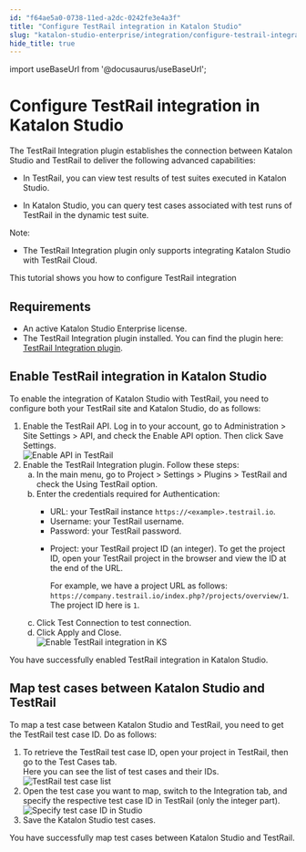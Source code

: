 ```yaml
---
id: "f64ae5a0-0738-11ed-a2dc-0242fe3e4a3f"
title: "Configure TestRail integration in Katalon Studio"
slug: "katalon-studio-enterprise/integration/configure-testrail-integration-in-katalon-studio"
hide_title: true
---
```

import useBaseUrl from '@docusaurus/useBaseUrl';


# <a id="id" class="anchor_top_offset"/><a id="ariaid-title1" class="anchor_top_offset"/>Configure TestRail integration in <span xmlns="http://www.w3.org/1999/xhtml" className="ph">Katalon Studio</span>  

<p xmlns="http://www.w3.org/1999/xhtml" className="p">The <span className="ph uicontrol">TestRail Integration</span> plugin establishes the connection between <span className="ph">Katalon Studio</span> and TestRail to deliver the following advanced capabilities:</p> 
<ul xmlns="http://www.w3.org/1999/xhtml" className="ul"><li className="li">In TestRail, you can view test results of test suites executed in <span className="ph">Katalon Studio</span>.</li><li className="li"><p className="p">In <span className="ph">Katalon Studio</span>, you can query test cases associated with test runs of TestRail in the dynamic test suite. </p></li></ul> 
<div xmlns="http://www.w3.org/1999/xhtml" className="note note note_note"><span className="note__title">Note:</span> <ul className="ul"><li className="li"><p className="p">The <span className="ph uicontrol">TestRail Integration</span> plugin only supports integrating Katalon Studio with TestRail Cloud.</p></li></ul></div>
<p xmlns="http://www.w3.org/1999/xhtml" className="p">This tutorial shows you how to configure TestRail integration</p> 

## Requirements

<div xmlns="http://www.w3.org/1999/xhtml" className="p"><ul className="ul"><li className="li">An active <span className="ph">Katalon Studio Enterprise</span> license.</li><li className="li">The <span className="ph uicontrol">TestRail Integration</span> plugin installed. You can find the plugin here: <a className="xref j-external-link" href="https://store.katalon.com/product/13/TestRail-Integration" target="_blank">TestRail Integration plugin</a>.</li></ul></div>

## <a id="task-1396" class="anchor_top_offset"/>Enable TestRail integration in <span xmlns="http://www.w3.org/1999/xhtml" className="ph">Katalon Studio</span> 

<section xmlns="http://www.w3.org/1999/xhtml" className="section context">To enable the integration of <span className="ph">Katalon Studio</span> with TestRail, you need to configure both your TestRail site and <span className="ph">Katalon Studio</span>, do as follows:</section> 
<ol xmlns="http://www.w3.org/1999/xhtml" className="ol steps"><li className="li step stepexpand"><span className="ph cmd">Enable the TestRail API. Log in to your account, go to <span className="ph uicontrol">Administration</span> &gt; <span className="ph uicontrol">Site Settings</span> &gt; <span className="ph uicontrol">API</span>, and check the <span className="ph uicontrol">Enable API</span> option. Then click <span className="ph uicontrol">Save Settings</span>.</span><div className="itemgroup info"><img className="image" src={useBaseUrl("/496f13a0-0739-11ed-a2dc-0242fe3e4a3f.png")} alt="Enable API in TestRail" /></div></li><li className="li step stepexpand"><span className="ph cmd">Enable the <span className="ph uicontrol">TestRail Integration</span> plugin. Follow these steps:</span><ol type="a" className="ol substeps"><li className="li substep substepexpand"><span className="ph cmd">In the main menu, go to <span className="ph uicontrol">Project</span> &gt; <span className="ph uicontrol">Settings</span> &gt; <span className="ph uicontrol">Plugins</span> &gt; <span className="ph uicontrol">TestRail</span> and check the <span className="ph uicontrol">Using TestRail</span> option.</span></li><li className="li substep substepexpand"><span className="ph cmd">Enter the credentials required for <span className="ph uicontrol">Authentication</span>:</span><div className="itemgroup info"><ul className="ul"><li className="li"><span className="ph uicontrol">URL</span>: your TestRail instance <code className="ph codeph">https://&lt;example&gt;.testrail.io</code>.</li><li className="li"><span className="ph uicontrol">Username</span>: your TestRail username.</li><li className="li"><span className="ph uicontrol">Password</span>: your TestRail password.</li><li className="li"><p className="p"><span className="ph uicontrol">Project</span>: your TestRail project ID (an integer). To get the project ID, open your TestRail project in the browser and view the ID at the end of the URL.</p><p className="p">For example, we have a project URL as follows: <code className="ph codeph">https://company.testrail.io/index.php?/projects/overview/1</code>. The project ID here is <code className="ph codeph">1</code>.</p></li></ul></div></li><li className="li substep substepexpand"><span className="ph cmd">Click <span className="ph uicontrol">Test Connection</span> to test connection.</span></li><li className="li substep substepexpand"><span className="ph cmd">Click <span className="ph uicontrol">Apply and Close</span>.</span><div className="itemgroup stepxmp"><img className="image" src={useBaseUrl("/497d9290-0739-11ed-a2dc-0242fe3e4a3f.png")} alt="Enable TestRail integration in KS" /></div></li></ol></li></ol> 
<section xmlns="http://www.w3.org/1999/xhtml" className="section result">You have successfully enabled TestRail integration in <span className="ph">Katalon Studio</span>.</section> 

## <a id="task-632" class="anchor_top_offset"/>Map test cases between <span xmlns="http://www.w3.org/1999/xhtml" className="ph">Katalon Studio</span>  and TestRail

<section xmlns="http://www.w3.org/1999/xhtml" className="section context">To map a test case between <span className="ph">Katalon Studio</span> and TestRail, you need to get the TestRail test case ID. Do as follows:</section> 
<ol xmlns="http://www.w3.org/1999/xhtml" className="ol steps"><li className="li step stepexpand"><span className="ph cmd">To retrieve the TestRail test case ID, open your project in TestRail, then go to the <span className="ph uicontrol">Test Cases</span> tab.</span><div className="itemgroup info">Here you can see the list of test cases and their IDs.</div><div className="itemgroup info"><img className="image" src={useBaseUrl("/4992a130-0739-11ed-a2dc-0242fe3e4a3f.png")} alt="TestRail test case list" /></div></li><li className="li step stepexpand"><span className="ph cmd">Open the test case you want to map, switch to the <span className="ph uicontrol">Integration</span> tab, and specify the respective test case ID in TestRail (only the integer part).</span><div className="itemgroup info"><img className="image" src={useBaseUrl("/49a0d200-0739-11ed-a2dc-0242fe3e4a3f.png")} alt="Specify test case ID in Studio" /></div></li><li className="li step stepexpand"><span className="ph cmd">Save the <span className="ph">Katalon Studio</span> test cases.</span></li></ol> 
<section xmlns="http://www.w3.org/1999/xhtml" className="section result">You have successfully map test cases between <span className="ph">Katalon Studio</span> and TestRail.</section> 

